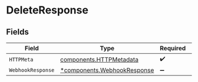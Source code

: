 # DeleteResponse


## Fields

| Field                                                                     | Type                                                                      | Required                                                                  | Description                                                               |
| ------------------------------------------------------------------------- | ------------------------------------------------------------------------- | ------------------------------------------------------------------------- | ------------------------------------------------------------------------- |
| `HTTPMeta`                                                                | [components.HTTPMetadata](../../models/components/httpmetadata.md)        | :heavy_check_mark:                                                        | N/A                                                                       |
| `WebhookResponse`                                                         | [*components.WebhookResponse](../../models/components/webhookresponse.md) | :heavy_minus_sign:                                                        | N/A                                                                       |